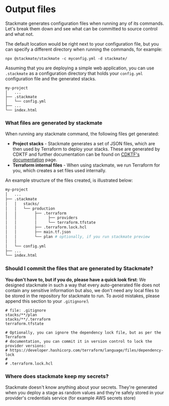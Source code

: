 # Output files

Stackmate generates configuration files when running any of its commands. Let's break them down and see what can be committed to source control and what not.

The default location would be right next to your configuration file, but you can specify a different directory when running the commands, for example:

```
npx @stackmate/stackmate -c myconfig.yml -d stackmate/
```

Assuming that you are deploying a simple web application, you can use `.stackmate` as a configuration directory that holds your `config.yml` configuration file and the generated stacks.

```
my-project
│   ...
├── .stackmate
│   └── config.yml
├── ...
└── index.html
```

### What files are generated by stackmate

When running any stackmate command, the following files get generated:

* **Project stacks** - Stackmate generates a set of JSON files, which are then used by Terraform to deploy your stacks. These are generated by CDKTF and further documentation can be found on [CDKTF's documentation](https://learn.hashicorp.com/tutorials/terraform/cdktf#how-it-works) page.
* **Terraform internal files** - When using stackmate, we run Terraform for you, which creates a set files used internally.

An example structure of the files created, is illustrated below:

```bash
my-project
│   ...
├── .stackmate
│   │   stacks/
│   │   └── production
│   │        ├── .terraform
│   │        │     ├── providers
│   │        │     └── terraform.tfstate
│   │        ├── .terraform.lock.hcl
│   │        ├── main.tf.json
│   │        └── plan # optionally, if you run stackmate preview
│   │         
│   └── config.yml
├── ...
└── index.html
```

### Should I commit the files that are generated by Stackmate?

**You don't have to, but if you do, please have a quick look first**: We designed stackmate in such a way that every auto-generated file does not contain any sensitive information but also, we don't need any local files to be stored in the repository for stackmate to run. To avoid mistakes, please append this section to your `.gitignore`:\


```gitignore
# file: .gitignore
stacks/**/plan
stacks/**/.terraform
terraform.tfstate

# Optionally, you can ignore the dependency lock file, but as per the Terraform
# documentation, you can commit it in version control to lock the provider versions:
# https://developer.hashicorp.com/terraform/language/files/dependency-lock
#
# .terraform.lock.hcl
```

### Where does stackmate keep my secrets?

Stackmate doesn't know anything about your secrets. They're generated when you deploy a stage as random values and they're safely stored in your provider's credentials service (for example AWS secrets store)
